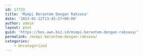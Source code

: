```yaml
---
id: 17733
title: 'Mimpi Berantem Dengan Raksasa'
date: '2023-01-12T13:45:27+00:00'
author: admin
layout: post
guid: 'https://bos.awn.biz.id/mimpi-berantem-dengan-raksasa/'
permalink: /mimpi-berantem-dengan-raksasa/
categories:
    - Uncategorized
---
```


